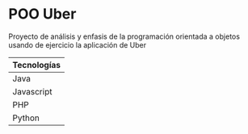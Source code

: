 # POO Uber

Proyecto de análisis y enfasis de la programación orientada a objetos usando de ejercicio la aplicación de Uber

| Tecnologías |
|---|
| Java |
| Javascript |
| PHP |
| Python |
